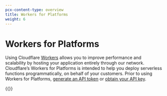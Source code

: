 ```yaml
---
pcx-content-type: overview
title: Workers for Platforms
weight: 6
---
```

 
# Workers for Platforms
 
Using Cloudflare [Workers](/workers/) allows you to improve performance and scalability by hosting your application entirely through our network. Cloudflare’s Workers for Platforms  is intended to help you deploy serverless functions programmatically, on behalf of your customers. Prior to using Workers for Platforms, [generate an API token](/api/tokens/create/#generating-the-token) or [obtain your API key](/api/keys/#view-your-api-key).
 
{{<directory-listing>}}
